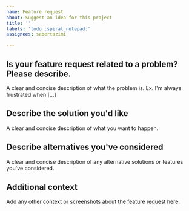 ```yaml
---
name: Feature request
about: Suggest an idea for this project
title: ''
labels: 'todo :spiral_notepad:'
assignees: sabertazimi

---
```


## **Is your feature request related to a problem? Please describe.**

A clear and concise description of what the problem is.
Ex. I'm always frustrated when [...]

## **Describe the solution you'd like**

A clear and concise description of what you want to happen.

## **Describe alternatives you've considered**

A clear and concise description of any alternative solutions or features you've considered.

## **Additional context**

Add any other context or screenshots about the feature request here.
